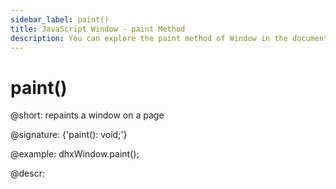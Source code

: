 ```yaml
---
sidebar_label: paint()
title: JavaScript Window - paint Method 
description: You can explore the paint method of Window in the documentation of the DHTMLX JavaScript UI library. Browse developer guides and API reference, try out code examples and live demos, and download a free 30-day evaluation version of DHTMLX Suite.
---
```


# paint()

@short: repaints a window on a page

@signature: {'paint(): void;'}

@example:
dhxWindow.paint();

@descr:

[comment]: # (@related:window/usage.md#repainting-window)
